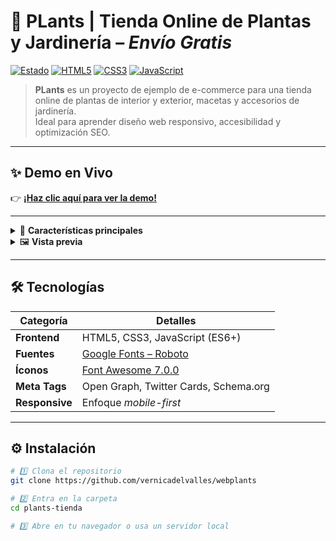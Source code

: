 # 🌱 **PLants** | Tienda Online de Plantas y Jardinería – *Envío Gratis*

[![Estado](https://img.shields.io/badge/Status-En%20desarrollo-yellow)](#)
[![HTML5](https://img.shields.io/badge/HTML5-E34F26?logo=html5&logoColor=white)](#)
[![CSS3](https://img.shields.io/badge/CSS3-1572B6?logo=css3&logoColor=white)](#)
[![JavaScript](https://img.shields.io/badge/JavaScript-F7DF1E?logo=javascript&logoColor=black)](#)

> **PLants** es un proyecto de ejemplo de e-commerce para una tienda online de plantas de interior y exterior, macetas y accesorios de jardinería.  
> Ideal para aprender diseño web responsivo, accesibilidad y optimización SEO.

---

## ✨ Demo en Vivo
👉 **[¡Haz clic aquí para ver la demo!](https://plantstiendaonline.vernicadelvalle.workers.dev)**

---

<details>
<summary>🚀 <strong>Características principales</strong></summary>

- 📱 **Diseño responsivo**: móvil, tablet y escritorio  
- ♿ **Accesibilidad**: etiquetas ARIA + estructura semántica  
- 🔍 **SEO optimizado**: metaetiquetas, Open Graph, Schema.org  
- 🎨 **Interfaz moderna**: animaciones y efectos sutiles  
- 🛒 **Sección de productos dinámica** (JavaScript)  
- 📝 **Blog integrado** para consejos y tips  
- ✉️ **Formulario de suscripción** para captar leads  

</details>

<details>
<summary>🖼️ <strong>Vista previa</strong></summary>

![Diseño responsivo desktop](./assets/image/readme/PLants_%20Tienda%20Online%20de%20Plantas%20y%20Jardinería%20-%20Envío%20Gratis%20-%20desktop.jpeg)

</details>

---

## 🛠️ Tecnologías

| Categoría      | Detalles                          |
|----------------|------------------------------------|
| **Frontend**   | HTML5, CSS3, JavaScript (ES6+)     |
| **Fuentes**    | [Google Fonts – Roboto](https://fonts.google.com/specimen/Roboto) |
| **Íconos**     | [Font Awesome 7.0.0](https://fontawesome.com/) |
| **Meta Tags**  | Open Graph, Twitter Cards, Schema.org |
| **Responsive** | Enfoque *mobile-first*             |

---

## ⚙️ Instalación

```bash
# 1️⃣ Clona el repositorio
git clone https://github.com/vernicadelvalles/webplants 

# 2️⃣ Entra en la carpeta
cd plants-tienda

# 3️⃣ Abre en tu navegador o usa un servidor local